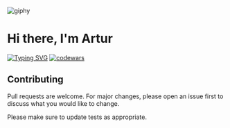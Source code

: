 ![giphy](https://user-images.githubusercontent.com/124146015/223101813-b7583a7c-384e-4f80-a4b8-526f68a9c4b7.gif)
# Hi there, I'm Artur
[![Typing SVG](https://readme-typing-svg.herokuapp.com?color=%2336BCF7&lines=Computer+science+student)](https://git.io/typing-svg)
[![codewars](https://www.codewars.com/users/ArturGalstyan96/badges/large)](https://www.codewars.com/users/username)   


## Contributing
Pull requests are welcome. For major changes, please open an issue first
to discuss what you would like to change.

Please make sure to update tests as appropriate.
